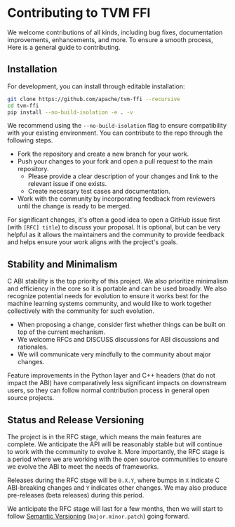 <!--- Licensed to the Apache Software Foundation (ASF) under one -->
<!--- or more contributor license agreements.  See the NOTICE file -->
<!--- distributed with this work for additional information -->
<!--- regarding copyright ownership.  The ASF licenses this file -->
<!--- to you under the Apache License, Version 2.0 (the -->
<!--- "License"); you may not use this file except in compliance -->
<!--- with the License.  You may obtain a copy of the License at -->

<!---   http://www.apache.org/licenses/LICENSE-2.0 -->

<!--- Unless required by applicable law or agreed to in writing, -->
<!--- software distributed under the License is distributed on an -->
<!--- "AS IS" BASIS, WITHOUT WARRANTIES OR CONDITIONS OF ANY -->
<!--- KIND, either express or implied.  See the License for the -->
<!--- specific language governing permissions and limitations -->
<!--- under the License. -->

# Contributing to TVM FFI

We welcome contributions of all kinds, including bug fixes, documentation improvements, enhancements,
and more. To ensure a smooth process, Here is a general guide to contributing.

## Installation

For development, you can install through editable installation:

```bash
git clone https://github.com/apache/tvm-ffi --recursive
cd tvm-ffi
pip install --no-build-isolation -e . -v
```

We recommend using the `--no-build-isolation` flag to ensure compatibility with your existing environment.
You can contribute to the repo through the following steps.

- Fork the repository and create a new branch for your work.
- Push your changes to your fork and open a pull request to the main repository.
  - Please provide a clear description of your changes and link to the relevant issue if one exists.
  - Create necessary test cases and documentation.
- Work with the community by incorporating feedback from reviewers until the change is ready to be merged.

For significant changes, it's often a good idea to open a GitHub issue first (with `[RFC] title`) to discuss your proposal.
It is optional, but can be very helpful as it allows the maintainers and the community to provide feedback and helps ensure your
work aligns with the project's goals.


## Stability and Minimalism

C ABI stability is the top priority of this project. We also prioritize minimalism and efficiency
in the core so it is portable and can be used broadly.
We also recognize potential needs for evolution to ensure it works best for the machine
learning systems community, and would like to work together collectively with the community for such evolution.

- When proposing a change, consider first whether things can be built on top of the current mechanism.
- We welcome RFCs and DISCUSS discussions for ABI discussions and rationales.
- We will communicate very mindfully to the community about major changes.

Feature improvements in the Python layer and C++ headers (that do not impact the ABI) have
comparatively less significant impacts on downstream users, so they can follow normal contribution
process in general open source projects.

## Status and Release Versioning

The project is in the RFC stage, which means the main features are complete.
We anticipate the API will be reasonably stable but will continue to work with the community to evolve it.
More importantly, the RFC stage is a period where we are working with the open source communities
to ensure we evolve the ABI to meet the needs of frameworks.

Releases during the RFC stage will be `0.X.Y`, where bumps in `X` indicate C ABI-breaking changes
and `Y` indicates other changes. We may also produce pre-releases (beta releases) during this period.

We anticipate the RFC stage will last for a few months, then we will start to follow
[Semantic Versioning](https://packaging.python.org/en/latest/discussions/versioning/)
(`major.minor.patch`) going forward.
